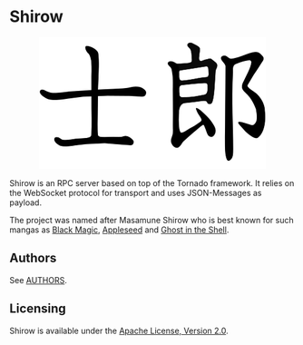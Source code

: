 # Shirow

<p align="center">
    <img src="/logo/400x232.png" alt="Shirow">
</p>

Shirow is an RPC server based on top of the Tornado framework. It relies on the WebSocket protocol for transport and uses JSON-Messages as payload.

The project was named after Masamune Shirow who is best known for such mangas as [Black Magic](https://en.wikipedia.org/wiki/Black_Magic_(manga)), [Appleseed](https://en.wikipedia.org/wiki/Appleseed_(manga)) and [Ghost in the Shell](https://en.wikipedia.org/wiki/Ghost_in_the_Shell_(manga)).

## Authors

See [AUTHORS](AUTHORS.md).

## Licensing

Shirow is available under the [Apache License, Version 2.0](LICENSE).
